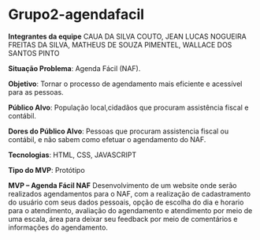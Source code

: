 # Grupo2-agendafacil
**Integrantes da equipe**
CAUA DA SILVA COUTO,
JEAN LUCAS NOGUEIRA FREITAS DA SILVA,
MATHEUS DE SOUZA PIMENTEL,
WALLACE DOS SANTOS PINTO


**Situação Problema**:
Agenda Fácil (NAF).


**Objetivo**:
Tornar o processo de agendamento mais eficiente e acessível para as pessoas.


**Público Alvo**:
População local,cidadãos que procuram assistência fiscal e contábil.


**Dores do Público Alvo**:
Pessoas que procuram assistencia fiscal ou contábil, e não sabem como efetuar o agendamento do NAF.


**Tecnologias**:
HTML, CSS, JAVASCRIPT

 
**Tipo do MVP**: 
Protótipo


**MVP – Agenda Fácil NAF**
Desenvolvimento de um website onde serão realizados agendamentos para o NAF, com a realização de cadastramento do usuário com seus dados pessoais, opção de escolha do dia e horario para o atendimento, avaliação do agendamento e atendimento por meio de uma escala, área para deixar seu feedback por meio de comentários e informações do agendamento.
